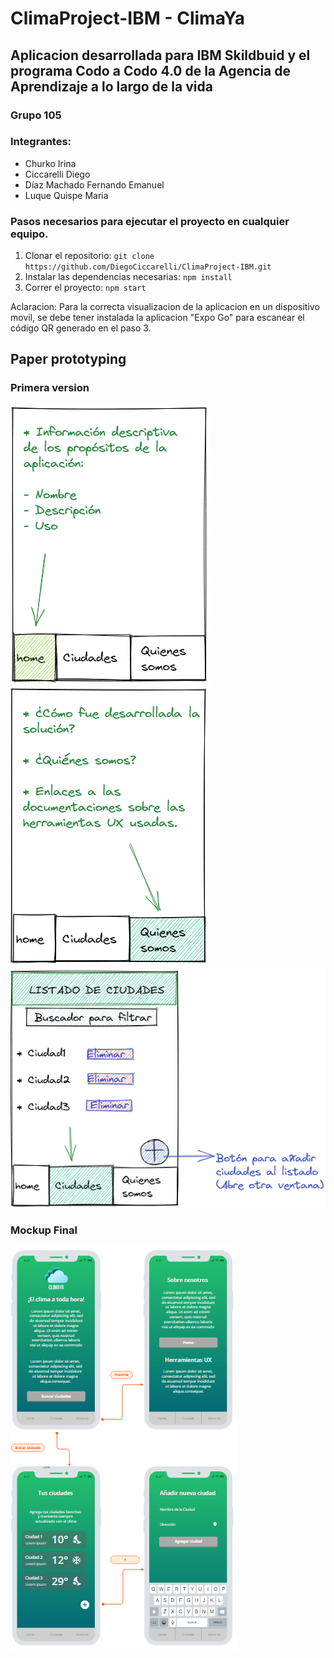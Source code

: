 # ClimaProject-IBM - ClimaYa
## Aplicacion desarrollada para IBM Skildbuid y el programa Codo a Codo 4.0 de la Agencia de Aprendizaje a lo largo de la vida
### Grupo 105
### Integrantes:
* Churko Irina
* Ciccarelli Diego
* Díaz Machado Fernando Emanuel
* Luque Quispe Maria 



### Pasos necesarios para ejecutar el proyecto en cualquier equipo.

1. Clonar el repositorio: ```git clone https://github.com/DiegoCiccarelli/ClimaProject-IBM.git```
2. Instalar las dependencias necesarias: ```npm install```
3. Correr el proyecto: ```npm start```

Aclaracion: Para la correcta visualizacion de la aplicacion en un dispositivo movil, se debe tener instalada la aplicacion "Expo Go" para escanear el código QR generado en el paso 3.

## Paper prototyping

### Primera version
![img](https://github.com/DiegoCiccarelli/ClimaProject-IBM/blob/master/assets/readme_image/home_version_1.png)
![img](https://github.com/DiegoCiccarelli/ClimaProject-IBM/blob/master/assets/readme_image/nosotros_version_1.png)
![img](https://github.com/DiegoCiccarelli/ClimaProject-IBM/blob/master/assets/readme_image/ciudades_version_1.png)

### Mockup Final
![img](https://github.com/DiegoCiccarelli/ClimaProject-IBM/blob/master/assets/readme_image/mockup_final.png)
